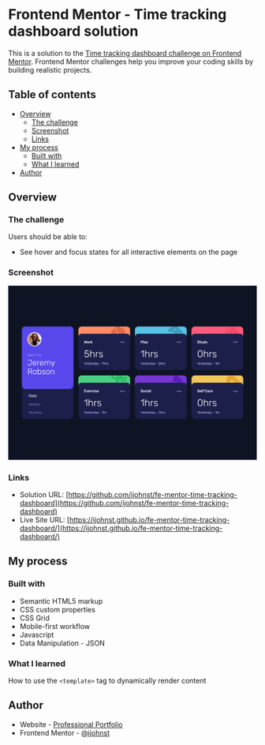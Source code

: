 # Frontend Mentor - Time tracking dashboard solution

This is a solution to the [Time tracking dashboard challenge on Frontend Mentor](https://www.frontendmentor.io/challenges/time-tracking-dashboard-UIQ7167Jw). Frontend Mentor challenges help you improve your coding skills by building realistic projects. 

## Table of contents

- [Overview](#overview)
  - [The challenge](#the-challenge)
  - [Screenshot](#screenshot)
  - [Links](#links)
- [My process](#my-process)
  - [Built with](#built-with)
  - [What I learned](#what-i-learned)
- [Author](#author)

## Overview

### The challenge

Users should be able to:

- See hover and focus states for all interactive elements on the page

### Screenshot

![](./solution.png)


### Links

- Solution URL: [https://github.com/ijohnst/fe-mentor-time-tracking-dashboard](https://github.com/ijohnst/fe-mentor-time-tracking-dashboard)
- Live Site URL: [https://ijohnst.github.io/fe-mentor-time-tracking-dashboard/](https://ijohnst.github.io/fe-mentor-time-tracking-dashboard/)

## My process

### Built with

- Semantic HTML5 markup
- CSS custom properties
- CSS Grid
- Mobile-first workflow
- Javascript
- Data Manipulation - JSON

### What I learned
How to use the `<template>` tag to dynamically render content


## Author

- Website - [Professional Portfolio](https://ianjdigital.com)
- Frontend Mentor - [@ijohnst](https://www.frontendmentor.io/profile/ijohnst)
